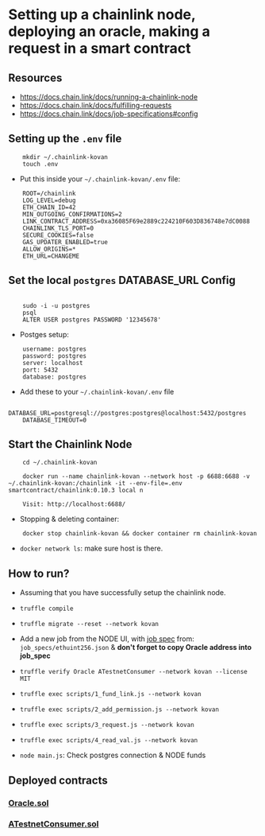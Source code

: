 # Setting up a chainlink node, deploying an oracle, making a request in a smart contract

## Resources

- https://docs.chain.link/docs/running-a-chainlink-node
- https://docs.chain.link/docs/fulfilling-requests
- https://docs.chain.link/docs/job-specifications#config

## Setting up the `.env` file
```
    mkdir ~/.chainlink-kovan
    touch .env
```

- Put this inside your `~/.chainlink-kovan/.env` file:
```
    ROOT=/chainlink
    LOG_LEVEL=debug
    ETH_CHAIN_ID=42
    MIN_OUTGOING_CONFIRMATIONS=2
    LINK_CONTRACT_ADDRESS=0xa36085F69e2889c224210F603D836748e7dC0088
    CHAINLINK_TLS_PORT=0
    SECURE_COOKIES=false
    GAS_UPDATER_ENABLED=true
    ALLOW_ORIGINS=*
    ETH_URL=CHANGEME
```

## Set the local `postgres` DATABASE_URL Config
```

    sudo -i -u postgres
    psql
    ALTER USER postgres PASSWORD '12345678'
```

 - Postges setup:
```
    username: postgres
    password: postgres
    server: localhost
    port: 5432
    database: postgres
```

- Add these to your `~/.chainlink-kovan/.env` file

```
    DATABASE_URL=postgresql://postgres:postgres@localhost:5432/postgres
    DATABASE_TIMEOUT=0
```

## Start the Chainlink Node
```
    cd ~/.chainlink-kovan

    docker run --name chainlink-kovan --network host -p 6688:6688 -v ~/.chainlink-kovan:/chainlink -it --env-file=.env smartcontract/chainlink:0.10.3 local n

    Visit: http://localhost:6688/
```

- Stopping & deleting container:

```
    docker stop chainlink-kovan && docker container rm chainlink-kovan
```

- `docker network ls`: make sure host is there.

## How to run?

- Assuming that you have successfully setup the chainlink node.
- `truffle compile`
- `truffle migrate --reset --network kovan`
- Add a new job from the NODE UI, with [job spec](https://docs.chain.link/docs/job-specifications#config) from: `job_specs/ethuint256.json` & **don't forget to copy Oracle address into job_spec**
- `truffle verify Oracle ATestnetConsumer --network kovan --license MIT`
- `truffle exec scripts/1_fund_link.js --network kovan`
- `truffle exec scripts/2_add_permission.js --network kovan`
- `truffle exec scripts/3_request.js --network kovan`
- `truffle exec scripts/4_read_val.js --network kovan`

- `node main.js`: Check postgres connection & NODE funds

## Deployed contracts

### [Oracle.sol](https://kovan.etherscan.io/address/0x63a7E202B1e0d76C576841fB91E6dB0D03D95a0F)
### [ATestnetConsumer.sol](https://kovan.etherscan.io/address/0x3D07b397734D638906db75859eb97949C9402f72)